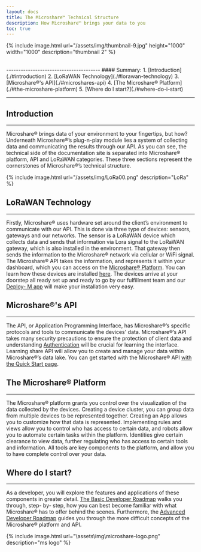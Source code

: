 ```yaml
---
layout: docs
title: The Microshare™ Technical Structure
description: How Microshare™ brings your data to you
toc: true
---
```




{% include image.html url="/assets/img/thumbnail-9.jpg" height="1000" width="1000" description="thumbnail 2" %}

<br>
---------------------------------------
#### Summary:
1. [Introduction](./#introduction)
2. [LoRaWAN Technology](./#lorawan-technology)
3. [Microshare®'s API](./#microshares-api)
4. [The Microshare® Platform](./#the-microshare-platform)
5. [Where do I start?](./#where-do-i-start)


---------------------------------------
## Introduction
---------------------------------------

Microshare® brings data of your environment to your fingertips, but how? Underneath Microshare®’s plug-n-play module lies a system of collecting data and communicating the results through our API. As you can see, the technical side of the documentation site is separated into Microshare® platform, API and LoRaWAN categories. These three sections represent the cornerstones of Microshare®’s technical structure. 


{% include image.html url="/assets/img/LoRa00.png" description="LoRa" %}

## LoRaWAN Technology
---------------------------------------

Firstly, Microshare® uses hardware set around the client’s environment to communicate with our API. This is done via three type of devices: sensors, gateways and our networks. The sensor is a LoRaWAN device which collects data and sends that information via Lora signal to the LoRaWAN gateway, which is also installed in the environment. That gateway then sends the information to the Microshare® network via cellular or WiFi signal. The Microshare® API takes the information, and represents it within your dashboard, which you can access on the [Microshare® Platform](https://app.microshare.io/). You can learn how these devices are installed [here](/docs/2/installer/quick-start/overview/). The devices arrive at your doorstep all ready set up and ready to go by our fulfillment team and our [Deploy- M app](/docs/2/installer/deploy-m/download-the-app/) will make your installation very easy. 

## Microshare®'s API
---------------------------------------

The API, or Application Programming Interface, has Microshare®’s specific protocols and tools to communicate the devices' data. Microshare®’s API takes many security precautions to ensure the protection of client data and understanding [Authentication](/docs/2/technical/api/authentication/) will be crucial for learning the interface. Learning share API will allow you to create and manage your data within Microshare®’s data lake. You can get started with the Microshare® API [with the Quick Start page](/docs/2/technical/api/quick-start/).

## The Microshare® Platform
---------------------------------------

The Microshare® platform grants you control over the visualization of the data collected by the devices. Creating a device cluster, you can group data from multiple devices to be represented together. Creating an App allows you to customize how that data is represented. Implementing rules and views allow you to control who has access to certain data, and robots allow you to automate certain tasks within the platform. Identities give certain clearance to view data, further regulating who has access to certain tools and information. All tools are key components to the platform, and allow you to have complete control over your data. 
    
## Where do I start? 
---------------------------------------

As a developer, you will explore the features and applications of these components in greater detail. [The Basic Developer Roadmap](/docs/2/technical/quick-start/basic-dev-roadmap/) walks you through, step- by- step, how you can best become familiar with what Microshare® has to offer behind the scenes. Furthermore, the [Advanced Developer Roadmap](/docs/2/technical/quick-start/advanced-dev-roadmap/) guides you through the more difficult concepts of the Microshare® platform and API. 

{% include image.html url="\assets\img\microshare-logo.png"  description="ms logo" %}